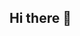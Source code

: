 ## Hi there 👋

<!--
**mjanakiram321/mjanakiram321** is a ✨ _special_ ✨ repository because its `README.md` (this file) appears on your GitHub profile.

##  I’m currently working on ...
     - Data Quality using Machine Learning within Risk Domain; 
     - Explore opportunities in driving efficiency using ML techniques for data transformation
     - APAC head of Data and MI for Controls Assurance function
- 🌱 I’m currently learning ...
      - Machine learning algorithms
      - Deep Learning and AI
      - Risk Management practises followed within Operational risk areas
- 👯 I’m looking to collaborate on ...
- 🤔 I’m looking for help with ...
- 💬 Ask me about ...
- 📫 How to reach me: ...
      @janakirammusunuri1@gmail.com
      @https://www.linkedin.com/in/janakiram-m-61889b10/
- 😄 Pronouns: ... he or him
- ⚡ Fun fact: ...
-->
